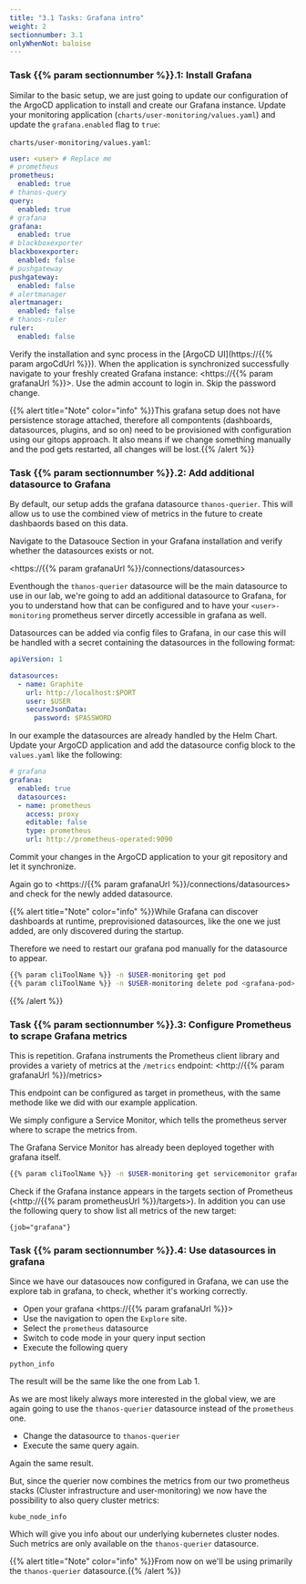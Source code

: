 ```yaml
---
title: "3.1 Tasks: Grafana intro"
weight: 2
sectionnumber: 3.1
onlyWhenNot: baloise
---
```


### Task {{% param sectionnumber %}}.1: Install Grafana

Similar to the basic setup, we are just going to update our configuration of the ArgoCD application to install and create our Grafana instance. Update your monitoring application (`charts/user-monitoring/values.yaml`) and update the `grafana.enabled` flag to `true`:

`charts/user-monitoring/values.yaml`:
```yaml
user: <user> # Replace me
# prometheus
prometheus:
  enabled: true
# thanos-query
query:
  enabled: true
# grafana
grafana:
  enabled: true
# blackboxexporter
blackboxexporter:
  enabled: false
# pushgateway
pushgateway:
  enabled: false
# alertmanager
alertmanager:
  enabled: false
# thanos-ruler
ruler:
  enabled: false

```

Verify the installation and sync process in the [ArgoCD UI](https://{{% param argoCdUrl %}}).
When the application is synchronized successfully navigate to your freshly created Grafana instance: <https://{{% param grafanaUrl %}}>. Use the admin account to login in. Skip the password change.

{{% alert title="Note" color="info" %}}This grafana setup does not have persistence storage attached, therefore all compontents (dashboards, datasources, plugins, and so on) need to be provisioned with configuration using our gitops approach. It also means if we change something manually and the pod gets restarted, all changes will be lost.{{% /alert %}}

### Task {{% param sectionnumber %}}.2: Add additional datasource to Grafana

By default, our setup adds the grafana datasource `thanos-querier`. This will allow us to use the combined view of metrics in the future to create dashbaords based on this data.

Navigate to the Datasouce Section in your Grafana installation and verify whether the datasources exists or not.

<https://{{% param grafanaUrl %}}/connections/datasources>

Eventhough the `thanos-querier` datasource will be the main datasource to use in our lab, we're going to add an additional datasource to Grafana, for you to understand how that can be configured and to have your `<user>-monitoring` prometheus server dircetly accessible in grafana as well.

Datasources can be added via config files to Grafana, in our case this will be handled with a secret containing the datasources in the following format:

```yaml
apiVersion: 1

datasources:
  - name: Graphite
    url: http://localhost:$PORT
    user: $USER
    secureJsonData:
      password: $PASSWORD
```

In our example the datasources are already handled by the Helm Chart. Update your ArgoCD application and add the datasource config block to the `values.yaml` like the following:

```yaml
# grafana
grafana:
  enabled: true
  datasources:
  - name: prometheus
    access: proxy
    editable: false
    type: prometheus
    url: http://prometheus-operated:9090
```

Commit your changes in the ArgoCD application to your git repository and let it synchronize.

Again go to <https://{{% param grafanaUrl %}}/connections/datasources> and check for the newly added datasource.

{{% alert title="Note" color="info" %}}While Grafana can discover dashboards at runtime, preprovisioned datasources, like the one we just added, are only discovered during the startup.

Therefore we need to restart our grafana pod manually for the datasource to appear.

```bash
{{% param cliToolName %}} -n $USER-monitoring get pod
{{% param cliToolName %}} -n $USER-monitoring delete pod <grafana-pod>
```

{{% /alert %}}


### Task {{% param sectionnumber %}}.3: Configure Prometheus to scrape Grafana metrics

This is repetition. Grafana instruments the Prometheus client library and provides a variety of metrics at the `/metrics` endpoint: <http://{{% param grafanaUrl %}}/metrics>

This endpoint can be configured as target in prometheus, with the same methode like we did with our example application.

We simply configure a Service Monitor, which tells the prometheus server where to scrape the metrics from.

The Grafana Service Monitor has already been deployed together with grafana itself.

```bash
{{% param cliToolName %}} -n $USER-monitoring get servicemonitor grafana-monitor -oyaml
```

Check if the Grafana instance appears in the targets section of Prometheus (<http://{{% param prometheusUrl %}}/targets>). In addition you can use the following query to show list all metrics of the new target:

```promql
{job="grafana"}
```

### Task {{% param sectionnumber %}}.4: Use datasources in grafana

Since we have our datasouces now configured in Grafana, we can use the explore tab in grafana, to check, whether it's working correctly.

* Open your grafana <https://{{% param grafanaUrl %}}>
* Use the navigation to open the `Explore` site.
* Select the `prometheus` datasource
* Switch to code mode in your query input section
* Execute the following query

```promql
python_info
```

The result will be the same like the one from Lab 1.

As we are most likely always more interested in the global view, we are again going to use the `thanos-querier` datasource instead of the `prometheus` one.

* Change the datasource to `thanos-querier`
* Execute the same query again.

Again the same result.

But, since the querier now combines the metrics from our two prometheus stacks (Cluster infrastructure and user-monitoring) we now have the possibility to also query cluster metrics:

```promql
kube_node_info
```

Which will give you info about our underlying kubernetes cluster nodes. Such metrics are only available on the `thanos-querier` datasource.

{{% alert title="Note" color="info" %}}From now on we'll be using primarily the `thanos-querier` datasource.{{% /alert %}}
